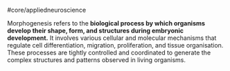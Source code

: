 #core/appliedneuroscience 

Morphogenesis refers to the **biological process by which organisms develop their shape, form, and structures during embryonic development.** It involves various cellular and molecular mechanisms that regulate cell differentiation, migration, proliferation, and tissue organisation. These processes are tightly controlled and coordinated to generate the complex structures and patterns observed in living organisms.